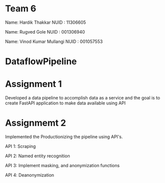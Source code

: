 
# Team 6
 
Name: Hardik Thakkar
NUID : 11306605 

Name: Rugved Gole
NUID : 001306940 

Name: Vinod Kumar Mullangi
NUID : 001057553



# DataflowPipeline

# Assignment 1

Developed a data pipeline to accomplish data as a service and the goal is to create FastAPI application to make data available using API

# Assignmemt 2

Implemented the Productionizing the pipeline using API's.

API 1: Scraping

API 2: Named entity recognition

API 3: Implement masking, and anonymization functions

API 4: Deanonymization
#
